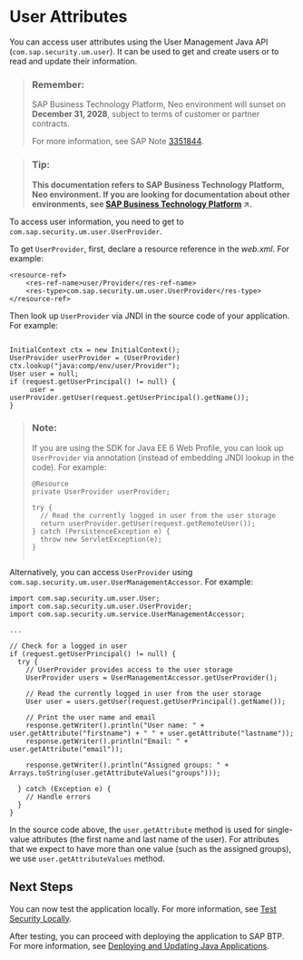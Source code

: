 <!-- loio9e2e0d7e91cc44e79901a756bf7b2d88 -->

# User Attributes

You can access user attributes using the User Management Java API \(`com.sap.security.um.user`\). It can be used to get and create users or to read and update their information.

> ### Remember:  
> SAP Business Technology Platform, Neo environment will sunset on **December 31, 2028**, subject to terms of customer or partner contracts.
> 
> For more information, see SAP Note [3351844](https://launchpad.support.sap.com/#/notes/3351844).

> ### Tip:  
> **This documentation refers to SAP Business Technology Platform, Neo environment. If you are looking for documentation about other environments, see [SAP Business Technology Platform](https://help.sap.com/viewer/65de2977205c403bbc107264b8eccf4b/Cloud/en-US/6a2c1ab5a31b4ed9a2ce17a5329e1dd8.html "SAP Business Technology Platform (SAP BTP) is an integrated offering comprised of four technology portfolios: database and data management, application development and integration, analytics, and intelligent technologies. The platform offers users the ability to turn data into business value, compose end-to-end business processes, and build and extend SAP applications quickly.") :arrow_upper_right:.**

To access user information, you need to get to `com.sap.security.um.user.UserProvider`.

To get `UserProvider`, first, declare a resource reference in the *web.xml*. For example:

```
<resource-ref>
    <res-ref-name>user/Provider</res-ref-name>
    <res-type>com.sap.security.um.user.UserProvider</res-type>
</resource-ref>
```

Then look up `UserProvider` via JNDI in the source code of your application. For example:

```

InitialContext ctx = new InitialContext();
UserProvider userProvider = (UserProvider) ctx.lookup("java:comp/env/user/Provider");
User user = null;
if (request.getUserPrincipal() != null) {
     user = userProvider.getUser(request.getUserPrincipal().getName());
}
```

> ### Note:  
> If you are using the SDK for Java EE 6 Web Profile, you can look up `UserProvider` via annotation \(instead of embedding JNDI lookup in the code\). For example:
> 
> ```
> @Resource
> private UserProvider userProvider;
> 
> try {
>   // Read the currently logged in user from the user storage
>   return userProvider.getUser(request.getRemoteUser());
> } catch (PersistenceException e) {
>   throw new ServletException(e);
> }
> 
> 
> ```

Alternatively, you can access `UserProvider` using `com.sap.security.um.user.UserManagementAccessor`. For example:

```
import com.sap.security.um.user.User;
import com.sap.security.um.user.UserProvider;
import com.sap.security.um.service.UserManagementAccessor;

...

// Check for a logged in user
if (request.getUserPrincipal() != null) {
  try {
    // UserProvider provides access to the user storage
    UserProvider users = UserManagementAccessor.getUserProvider();

    // Read the currently logged in user from the user storage
    User user = users.getUser(request.getUserPrincipal().getName());

    // Print the user name and email
    response.getWriter().println("User name: " + user.getAttribute("firstname") + " " + user.getAttribute("lastname"));
    response.getWriter().println("Email: " + user.getAttribute("email"));
    
    response.getWriter().println("Assigned groups: " + Arrays.toString(user.getAttributeValues("groups"))); 
    
  } catch (Exception e) {
    // Handle errors
  }
}
```

In the source code above, the `user.getAttribute` method is used for single-value attributes \(the first name and last name of the user\). For attributes that we expect to have more than one value \(such as the assigned groups\), we use `user.getAttributeValues` method.



## Next Steps

You can now test the application locally. For more information, see [Test Security Locally](test-security-locally-fe47e02.md).

After testing, you can proceed with deploying the application to SAP BTP. For more information, see [Deploying and Updating Java Applications](../30-development-neo/deploying-and-updating-java-applications-e5dfbc6.md).

